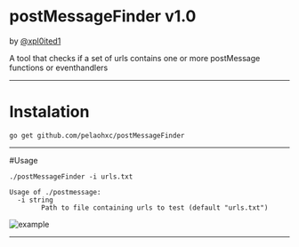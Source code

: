 # postMessageFinder v1.0

by [@xpl0ited1](https://www.twitter.com/xploited1)

A tool that checks if a set of urls contains one or more postMessage functions or eventhandlers

---

# Instalation

``` go get github.com/pelaohxc/postMessageFinder ```

---

#Usage

``` ./postMessageFinder -i urls.txt ```

``` 
Usage of ./postmessage:
  -i string
        Path to file containing urls to test (default "urls.txt") 
```

![example](https://github.com/pelaohxc/postMessageFinder/raw/master/example.png)

---
